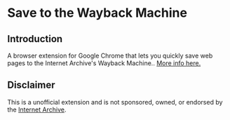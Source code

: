 # Save to the Wayback Machine

## Introduction

A browser extension for Google Chrome that lets you quickly save web pages to the Internet Archive's Wayback Machine.. [More info here.](https://verifiedjoseph.com/projects/save-to-the-wayback-machine)

## Disclaimer

This is a unofficial extension and is not sponsored, owned, or endorsed by the [Internet Archive](https://archive.org).
